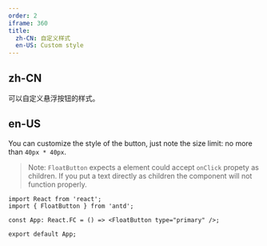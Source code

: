 ```yaml
---
order: 2
iframe: 360
title:
  zh-CN: 自定义样式
  en-US: Custom style
---
```


## zh-CN

可以自定义悬浮按钮的样式。

## en-US

You can customize the style of the button, just note the size limit: no more than `40px * 40px`.

> Note: `FloatButton` expects a element could accept `onClick` propety as children. If you put a text directly as children the component will not function properly.

```tsx
import React from 'react';
import { FloatButton } from 'antd';

const App: React.FC = () => <FloatButton type="primary" />;

export default App;
```

